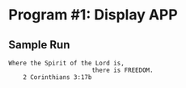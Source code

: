 # Program #1: Display APP

## Sample Run

```
Where the Spirit of the Lord is,
                       there is FREEDOM.
	2 Corinthians 3:17b
```
